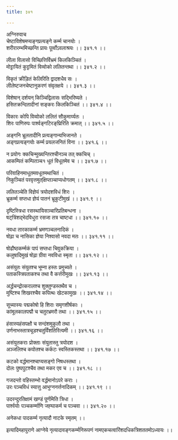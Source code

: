 ```yaml
---
title: ३४१

---
```

अग्निरुवाच  
चेष्टाविशेषमप्यङ्गप्रत्यङ्गे कर्म्म चानयोः ।  
शरीरारम्भमिच्छन्ति प्रायः पूर्व्वोऽवलाश्रयः ।। ३४१.१ ।।  
  
लीला विलासो विच्छित्तिर्विभ्रमं किलकिञ्चितं ।  
मोट्टायितं कुट्टमितं विव्वोको ललितन्तथा ।। ३४१.२ ।।  
  
विकृतं क्रीड़ितं केलिरिति द्वादशधैव सः ।  
लीलेष्टजनचेष्टानुकरणं संवृतक्षये ।। ३४१.३ ।।  
  
विशेषान् दर्शयन् किञ्चिद्विलासः सद्भिरिष्यते ।  
हसितक्रन्दितादीनां सङ्करः किलकिञ्चितं ।। ३४१.४ ।।  
  
विकारः कोपि विव्वोको ललितं सौकुमार्य्यतः ।  
शिरः पाणिरुपः पार्श्वङ्गटिरङ्‌घ्रिरिति क्रमात् ।। ३४१.५ ।।  
  
अङ्गनि भ्रूलतादीनि प्रत्यङ्गान्यभिजानते ।  
अड्गप्रत्यङ्गयोः कर्म्म प्रयलजनितं विना ।। ३४१.६ ।।  
  
न प्रयोगः क्कचिन्मुख्यन्तिरश्चीनञ्च तत् क्कचिच् ।  
आकम्पितं कम्पितञ्च१ धूतं विधूतमेव च ।। ३४१.७ ।।  
  
परिवाहिनमाधूतमवधूतमथाचितं ।  
निकुञ्चितं परवृत्तमुत्‌क्षिप्तञ्चाप्यधोगतम् ।। ३४१.८ ।।  
  
ललितञ्चेति विज्ञेयं त्रयोदशविधं शिरः ।  
भ्रूकर्म्म सप्तधा ज्ञेयं पातनं भ्रूकुटीमुखं ।। ३४१.९ ।।  
  
दृष्टिस्त्रिधा रसस्थायिसञ्चारिप्रतिबन्धना ।  
षट्‌त्रिंशद्‌भेदविधुरा रसजा तत्र चाष्टधा ।। ३४१.१० ।।  
  
नवधा तारकाकर्म्म भ्रमणञ्चलनादिकं ।  
षोढ़ा च नासिका ज्ञेया निश्वासो नवदा मतः ।। ३४१.११ ।।  
  
षोढौष्ठकर्म्मकं पापं सप्तधा चिवुकक्रिया ।  
कलुषादिमुखं षोढ़ा ग्रीवा नवविधा स्मृता ।। ३४१.१२ ।।  
  
असंयुतः संयुतश्च भूम्ना हस्तः प्रमुच्यते ।  
पताकस्त्रिपताकश्च तथा वै कर्त्तरीमुखः ।। ३४१.१३ ।।  
  
अर्द्धचन्द्रोत्करालश्च शुक्तुण्डस्तथैव च ।  
मुष्टिश्च शिखरश्चैव कपित्थः खेटकामुखः ।। ३४१.१४ ।।  
  
सूच्यास्यः पद्मकोषो हि शिराः समृगशीर्षकाः ।  
कांमूलकालपद्मौ च चतुरभ्रमरौ तथा ।। ३४१.१५ ।।  
  
हंसास्यहंसपक्षौ च सन्दंशमुकुलौ तथा ।  
उर्णनाभस्तात्रचूडश्चतुर्विंशतिरित्यमी ।। ३४१.१६ ।।  
  
असंयुतकराः प्रोक्ताः संयुतास्तु त्रयोदश ।  
अञ्जलिश्च कपोतश्च कर्कटः स्वस्तिकस्तथा ।। ३४१.१७ ।।  
  
कटको वर्द्धमानश्चाप्यसङ्गो निषधस्तथा ।  
दोलः पुष्पपुटश्चैव तथा मकर एव च ।। ३४१.१८ ।।  
  
गजदन्तो वहिस्तम्भो वर्द्धमानोऽपरे कराः ।  
उरः पञ्चविधं स्यात्तु आभुग्ननर्त्तनादिकम् ।। ३४१.१९ ।।  
  
उदरन्दुरतिक्षामं खण्डं पूर्णमिति त्रिधा ।  
पार्श्वयोः पञ्चकर्म्माणि जह्घाकर्म च पञ्चवा ।। ३४१.२० ।।  
  
अनेकधा पादकर्म्म नृत्यादौ नाटके स्मृतम् ।।  
  
इत्यादिमहापुराणे आग्नेये नृत्यादावङ्गकर्म्मनिरूपणं नामएकचत्वारिंशदधिकत्रिशततमोऽध्यायः ।।